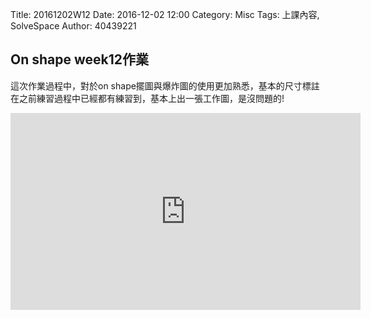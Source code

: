 Title: 20161202W12
Date: 2016-12-02 12:00
Category: Misc
Tags: 上課內容, SolveSpace
Author: 40439221
<h2> On shape week12作業</h2>
<!-- PELICAN_END_SUMMARY -->

這次作業過程中，對於on shape擺圖與爆炸圖的使用更加熟悉，基本的尺寸標註在之前練習過程中已經都有練習到，基本上出一張工作圖，是沒問題的!

<iframe width="560" height="315" src="https://www.youtube.com/embed/VLwHKwgyl8U" frameborder="0" allowfullscreen></iframe>